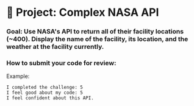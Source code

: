 # 🚀 Project: Complex NASA API

### Goal: Use NASA's API to return all of their facility locations (~400). Display the name of the facility, its location, and the weather at the facility currently. 

### How to submit your code for review:

Example:
```
I completed the challenge: 5
I feel good about my code: 5
I feel confident about this API.
```